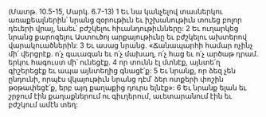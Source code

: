 (Մատթ. 10.5-15, Մարկ. 6.7-13)
1 Եւ նա կանչելով տասներկու առաքեալներին՝ նրանց զօրութիւն եւ իշխանութիւն տուեց բոլոր դեւերի վրայ, նաեւ՝ բժշկելու հիւանդութիւնները: 2 Եւ ուղարկեց նրանց քարոզելու Աստուծոյ արքայութիւնը եւ բժշկելու ախտերով վարակուածներին: 3 Եւ ասաց նրանց. «Ճանապարհի համար ոչինչ մի՛ վերցրէք. ո՛չ գաւազան եւ ո՛չ մախաղ, ո՛չ հաց եւ ո՛չ արծաթ դրամ. երկու հագուստ մի՛ ունեցէք. 4 որ տունն էլ մտնէք, այնտե՛ղ գիշերեցէք եւ ապա այնտեղից գնացէ՛ք: 5 Եւ նրանք, որ ձեզ չեն ընդունի, որպէս վկայութիւն նրանց դէմ՝ ձեր ոտքերի փոշին թօթափեցէ՛ք, երբ այդ քաղաքից դուրս ելնէք»: 6 Եւ նրանք ելան եւ շրջում էին քաղաքներում ու գիւղերում, աւետարանում էին եւ բժշկում ամէն տեղ:
